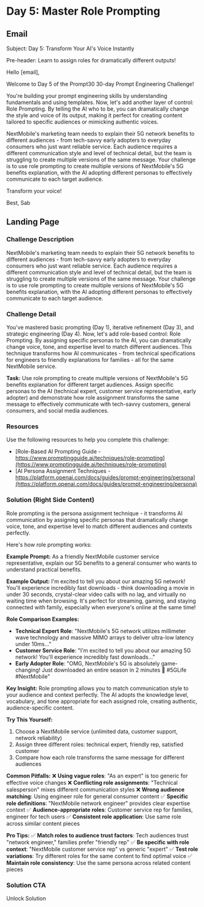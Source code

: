 # Day 5: Master Role Prompting

## Email
Subject: Day 5: Transform Your AI's Voice Instantly

Pre-header: Learn to assign roles for dramatically different outputs!

Hello [email],

Welcome to Day 5 of the Prompt30 30-day Prompt Engineering Challenge!

You're building your prompt engineering skills by understanding fundamentals and using templates. Now, let's add another layer of control: Role Prompting. By telling the AI who to be, you can dramatically change the style and voice of its output, making it perfect for creating content tailored to specific audiences or mimicking authentic voices.

NextMobile's marketing team needs to explain their 5G network benefits to different audiences - from tech-savvy early adopters to everyday consumers who just want reliable service. Each audience requires a different communication style and level of technical detail, but the team is struggling to create multiple versions of the same message. Your challenge is to use role prompting to create multiple versions of NextMobile's 5G benefits explanation, with the AI adopting different personas to effectively communicate to each target audience.

Transform your voice!

Best, Sab

## Landing Page

### Challenge Description
NextMobile's marketing team needs to explain their 5G network benefits to different audiences - from tech-savvy early adopters to everyday consumers who just want reliable service. Each audience requires a different communication style and level of technical detail, but the team is struggling to create multiple versions of the same message. Your challenge is to use role prompting to create multiple versions of NextMobile's 5G benefits explanation, with the AI adopting different personas to effectively communicate to each target audience.

### Challenge Detail
You've mastered basic prompting (Day 1), iterative refinement (Day 3), and strategic engineering (Day 4). Now, let's add role-based control: Role Prompting. By assigning specific personas to the AI, you can dramatically change voice, tone, and expertise level to match different audiences. This technique transforms how AI communicates - from technical specifications for engineers to friendly explanations for families - all for the same NextMobile service.

**Task:**
Use role prompting to create multiple versions of NextMobile's 5G benefits explanation for different target audiences. Assign specific personas to the AI (technical expert, customer service representative, early adopter) and demonstrate how role assignment transforms the same message to effectively communicate with tech-savvy customers, general consumers, and social media audiences.

### Resources
Use the following resources to help you complete this challenge:
- [Role-Based AI Prompting Guide - https://www.promptingguide.ai/techniques/role-prompting](https://www.promptingguide.ai/techniques/role-prompting)
- [AI Persona Assignment Techniques - https://platform.openai.com/docs/guides/prompt-engineering/persona](https://platform.openai.com/docs/guides/prompt-engineering/persona)

### Solution (Right Side Content)
Role prompting is the persona assignment technique - it transforms AI communication by assigning specific personas that dramatically change voice, tone, and expertise level to match different audiences and contexts perfectly.

Here's how role prompting works:

**Example Prompt:**
As a friendly NextMobile customer service representative, explain our 5G benefits to a general consumer who wants to understand practical benefits.

**Example Output:**
I'm excited to tell you about our amazing 5G network! You'll experience incredibly fast downloads - think downloading a movie in under 30 seconds, crystal-clear video calls with no lag, and virtually no waiting time when browsing. It's perfect for streaming, gaming, and staying connected with family, especially when everyone's online at the same time!

**Role Comparison Examples:**
- **Technical Expert Role**: "NextMobile's 5G network utilizes millimeter wave technology and massive MIMO arrays to deliver ultra-low latency under 10ms..."
- **Customer Service Role**: "I'm excited to tell you about our amazing 5G network! You'll experience incredibly fast downloads..."
- **Early Adopter Role**: "OMG, NextMobile's 5G is absolutely game-changing! Just downloaded an entire season in 2 minutes 🤯 #5GLife #NextMobile"

**Key Insight:**
Role prompting allows you to match communication style to your audience and context perfectly. The AI adopts the knowledge level, vocabulary, and tone appropriate for each assigned role, creating authentic, audience-specific content.

**Try This Yourself:**
1. Choose a NextMobile service (unlimited data, customer support, network reliability)
2. Assign three different roles: technical expert, friendly rep, satisfied customer
3. Compare how each role transforms the same message for different audiences

**Common Pitfalls:**
❌ **Using vague roles**: "As an expert" is too generic for effective voice changes
❌ **Conflicting role assignments**: "Technical salesperson" mixes different communication styles
❌ **Wrong audience matching**: Using engineer role for general consumer content
✅ **Specific role definitions**: "NextMobile network engineer" provides clear expertise context
✅ **Audience-appropriate roles**: Customer service rep for families, engineer for tech users
✅ **Consistent role application**: Use same role across similar content pieces

**Pro Tips:**
✅ **Match roles to audience trust factors**: Tech audiences trust "network engineer," families prefer "friendly rep"
✅ **Be specific with role context**: "NextMobile customer service rep" vs generic "expert"
✅ **Test role variations**: Try different roles for the same content to find optimal voice
✅ **Maintain role consistency**: Use the same persona across related content pieces

### Solution CTA
Unlock Solution 